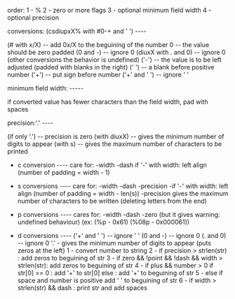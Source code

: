 order:
1 - %
2 - zero or more flags
3 - optional minimum field width
4 - optional precision

conversions: (csdiupxX% with #0-+ and ' ') ----

(# with x/X) -- add 0x/X to the beguining of the number
0 -- the value should be zero padded
(0 and -) -- ignore 0
(diuxX with . and 0) -- ignore 0 (other conversions the behavior is undefined)
('-') -- the value is to be left adjusted (padded with blanks in the right)
(' ') -- a blank before positive number
('+') -- put sign before number
('+' and ' ') -- ignore ' '

minimum field width: -----

if converted value has fewer characters than the field width, pad with spaces 

precision:'.' ----

(if only '.') -- precision is zero
(with diuxX) -- gives the minimum number of digits to appear
(with s) -- gives the maximum number of characters to be printed


- c conversion ----
care for:
-width
-dash
if '-' with width: left align (number of padding = width - 1)

- s conversions ----
care for:
-width
-dash
-precision
-if '-' with width: left align (number of padding = width - len(s))
-precision gives the maximum number of characters to be written 
(deleting letters from the end)

- p conversions ----
cares for:
-width
-dash
-zero (but it gives warning: undefined behaviour) (ex: (%p - 0x61) (%08p - 0x000061))

- d conversions ----
('+' and ' ') -- ignore ' '
(0 and -) -- ignore 0
(. and 0) -- ignore 0
'.' - gives the minimum number of digits to appear (puts zeros at the left)
1 - convert number to string
2 - if precision > strlen(str) : add zeros to beguining of str
3 - if zero && !point && !dash && width > strlen(str): add zeros to beguining of str
4 - if plus && number > 0
	if str[0] == 0 : add '+' to str[0]
	else : add '+' to beguining of str
5 - else if space and number is positive add ' ' to beguining of str
6 - if width > strlen(str) && dash : print str and add spaces